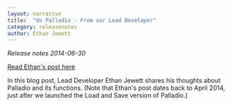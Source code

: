 ```yaml
---
layout: narrative
title:  "On Palladio - From our Lead Developer"
category: releasenotes
author: Ethan Jewett
---
```

<!-- date:   2014-06-30 11:34:22 -->


*Release notes 2014-06-30*  

[Read Ethan's post here](http://esjewett.com/blog/palladio)

In this blog post, Lead Developer Ethan Jewett shares his thoughts about Palladio and its functions. (Note that Ethan's post dates back to April 2014, just after we launched the Load and Save version of Palladio.)



